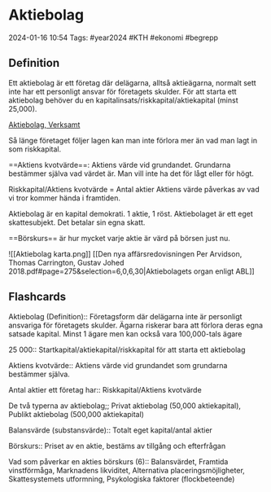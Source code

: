 # Aktiebolag

2024-01-16 10:54
Tags: #year2024 #KTH #ekonomi #begrepp

## Definition

Ett aktiebolag är ett företag där delägarna, alltså aktieägarna, normalt sett inte har ett personligt ansvar för företagets skulder. För att starta ett aktiebolag behöver du en kapitalinsats/riskkapital/aktiekapital (minst 25,000).

[Aktiebolag, Verksamt](https://www.verksamt.se/starta/valj-foretagsform/aktiebolag)

Så länge företaget följer lagen kan man inte förlora mer än vad man lagt in som riskkapital.

==Aktiens kvotvärde==: Aktiens värde vid grundandet. Grundarna bestämmer själva vad värdet är. Man vill inte ha det för lågt eller för högt.

Riskkapital/Aktiens kvotvärde = Antal aktier
Aktiens värde påverkas av vad vi tror kommer hända i framtiden.

Aktiebolag är en kapital demokrati. 1 aktie, 1 röst.
Aktiebolaget är ett eget skattesubjekt. Det betalar sin egna skatt.

==Börskurs== är hur mycket varje aktie är värd på börsen just nu.

![[Aktiebolag karta.png]]
[[Den nya affärsredovisningen Per Arvidson, Thomas Carrington, Gustav Johed 2018.pdf#page=275&selection=6,0,6,30|Aktiebolagets organ enligt ABL]]

## Flashcards

Aktiebolag (Definition):: Företagsform där delägarna inte är personligt ansvariga för företagets skulder. Ägarna riskerar bara att förlora deras egna satsade kapital. Minst 1 ägare men kan också vara 100,000-tals ägare
<!--SR:!2024-01-25,2,232!2024-01-26,4,272-->

25 000:: Startkapital/aktiekapital/riskkapital för att starta ett aktiebolag
<!--SR:!2024-01-25,3,252!2024-01-25,4,270-->

Aktiens kvotvärde:: Aktiens värde vid grundandet som grundarna bestämmer själva.
<!--SR:!2024-01-25,3,252!2024-01-26,4,272-->

Antal aktier ett företag har:: Riskkapital/Aktiens kvotvärde
<!--SR:!2024-01-23,1,232!2024-01-24,3,250-->

De två typerna av aktiebolag;; Privat aktiebolag (50,000 aktiekapital), Publikt aktiebolag (500,000 aktiekapital)

Balansvärde (substansvärde):: Totalt eget kapital/antal aktier

Börskurs:: Priset av en aktie, bestäms av tillgång och efterfrågan

Vad som påverkar en akties börskurs (6):: Balansvärdet, Framtida vinstförmåga, Marknadens likviditet, Alternativa placeringsmöjligheter, Skattesystemets utformning, Psykologiska faktorer (flockbeteende)
